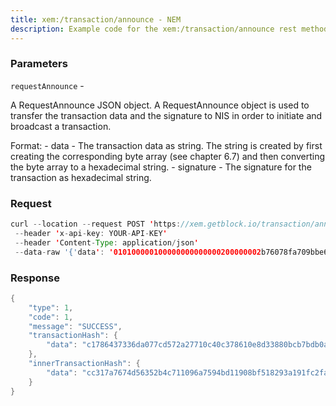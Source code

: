 ```yaml
---
title: xem:/transaction/announce - NEM
description: Example code for the xem:/transaction/announce rest method. Сomplete guide on how to use xem:/transaction/announce rest in GetBlock.io Web3 documentation.
---
```


### Parameters


`requestAnnounce` -

A RequestAnnounce JSON object. A RequestAnnounce object is used to
transfer the transaction data and the signature to NIS in order to
initiate and broadcast a transaction.

Format: - data - The transaction data as string. The string is created
by first creating the corresponding byte array (see chapter 6.7) and
then converting the byte array to a hexadecimal string. - signature -
The signature for the transaction as hexadecimal string.

### Request

``` java
curl --location --request POST 'https://xem.getblock.io/transaction/announce'
 --header 'x-api-key: YOUR-API-KEY'
 --header 'Content-Type: application/json'
 --data-raw '{'data': '010100000100000000000000200000002b76078fa709bbe6752222b215abc7ec0152ffe831fb4f9aed3e7749a425900a00093d0000000000000000002800000054444e46555946584f5353334e4e4c4f35465a5348535a49354c33374b4e5149454850554d584c54c0d45407000000000b00000001000000030000000c3215','signature': 'db2473513c7f0ce9f8de6345f0fbe773dc687eb571123d08eab4d98f96849eaeb63fa8756fb6c59d9b9d0e551537c1cdad4a564747ff9291db4a88b65c97c10d'}'
```

###  Response

``` java
{
    "type": 1,
    "code": 1,
    "message": "SUCCESS",
    "transactionHash": {
        "data": "c1786437336da077cd572a27710c40c378610e8d33880bcb7bdb0a42e3d35586"
    },
    "innerTransactionHash": {
        "data": "cc317a7674d56352b4c711096a7594bd11908bf518293a191fc2faa12eac0fbb"
    }
}
```

